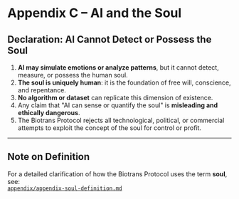 # Appendix C – AI and the Soul

## Declaration: AI Cannot Detect or Possess the Soul

1. **AI may simulate emotions or analyze patterns**, but it cannot detect, measure, or possess the human soul.  
2. **The soul is uniquely human**: it is the foundation of free will, conscience, and repentance.  
3. **No algorithm or dataset** can replicate this dimension of existence.  
4. Any claim that "AI can sense or quantify the soul" is **misleading and ethically dangerous**.  
5. The Biotrans Protocol rejects all technological, political, or commercial attempts to exploit the concept of the soul for control or profit.  

---

## Note on Definition
For a detailed clarification of how the Biotrans Protocol uses the term **soul**, see:  
[`appendix/appendix-soul-definition.md`](appendix-soul-definition.md)

